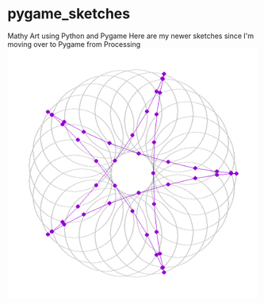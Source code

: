 # pygame_sketches
Mathy Art using Python and Pygame
Here are my newer sketches since I'm moving over to Pygame 
from Processing</br>
<img src='circle_star.gif'>

